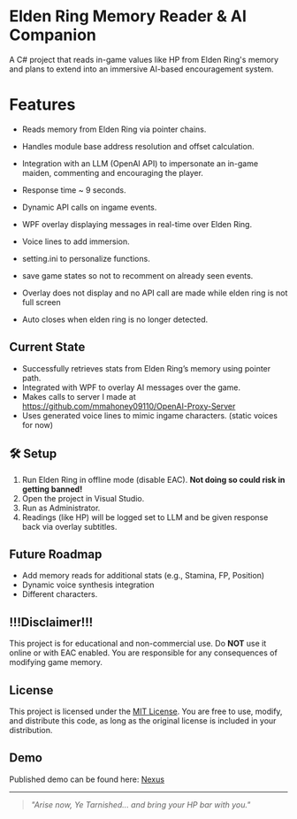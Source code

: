 
# Elden Ring Memory Reader & AI Companion

A C# project that reads in-game values like HP from Elden Ring's memory and plans to extend into an immersive AI-based encouragement system.

# Features

- Reads memory from Elden Ring via pointer chains.
  
- Handles module base address resolution and offset calculation.
  
- Integration with an LLM (OpenAI API) to impersonate an in-game maiden, commenting and encouraging the player.

- Response time ~ 9 seconds.

- Dynamic API calls on ingame events.
  
- WPF overlay displaying messages in real-time over Elden Ring.

- Voice lines to add immersion.

- setting.ini to personalize functions.

- save game states so not to recomment on already seen events.

- Overlay does not display and no API call are made while elden ring is not full screen

- Auto closes when elden ring is no longer detected.
  

## Current State

- Successfully retrieves stats from Elden Ring’s memory using pointer path.
- Integrated with WPF to overlay AI messages over the game.
- Makes calls to server I made at https://github.com/mmahoney09110/OpenAI-Proxy-Server
- Uses generated voice lines to mimic ingame characters. (static voices for now)

## 🛠 Setup

1. Run Elden Ring in offline mode (disable EAC). **Not doing so could risk in getting banned!**
2. Open the project in Visual Studio.
3. Run as Administrator.
4. Readings (like HP) will be logged set to LLM and be given response back via overlay subtitles.

## Future Roadmap

- Add memory reads for additional stats (e.g., Stamina, FP, Position)
- Dynamic voice synthesis integration
- Different characters. 

## !!!Disclaimer!!!

This project is for educational and non-commercial use. Do **NOT** use it online or with EAC enabled. You are responsible for any consequences of modifying game memory.

## License

This project is licensed under the [MIT License](./LICENSE). You are free to use, modify, and distribute this code, as long as the original license is included in your distribution.

## Demo
Published demo can be found here: [Nexus](https://www.nexusmods.com/eldenring/mods/7999)

---

> *"Arise now, Ye Tarnished... and bring your HP bar with you."*
